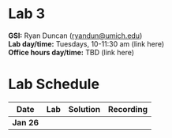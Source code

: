 # Lab 3

**GSI:** Ryan Duncan (ryandun@umich.edu)\
**Lab day/time:** Tuesdays, 10-11:30 am (link here)\
**Office hours day/time:** TBD (link here)

# Lab Schedule

Date | Lab | Solution | Recording
--- | --- | --- | ---
**Jan 26** |  |  | 
